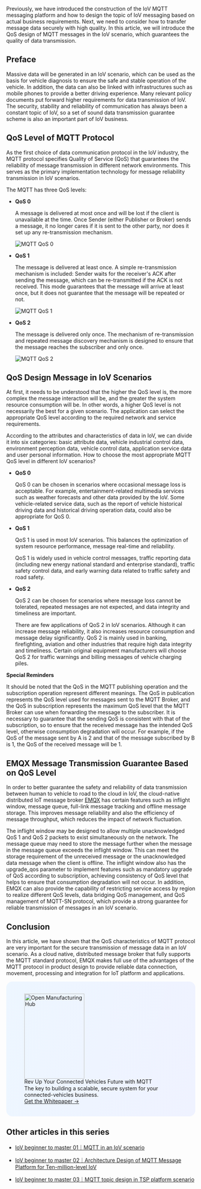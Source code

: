 Previously, we have introduced the construction of the IoV MQTT messaging platform and how to design the topic of IoV messaging based on actual business requirements. Next, we need to consider how to transfer message data securely with high quality. In this article, we will introduce the QoS design of MQTT messages in the IoV scenario, which guarantees the quality of data transmission.

## Preface

Massive data will be generated in an IoV scenario, which can be used as the basis for vehicle diagnosis to ensure the safe and stable operation of the vehicle. In addition, the data can also be linked with infrastructures such as mobile phones to provide a better driving experience. Many relevant policy documents put forward higher requirements for data transmission of IoV. The security, stability and reliability of communication has always been a constant topic of IoV, so a set of sound data transmission guarantee scheme is also an important part of IoV business.

## QoS Level of MQTT Protocol

As the first choice of data communication protocol in the IoV industry, the MQTT protocol specifies Quality of Service (QoS) that guarantees the reliability of message transmission in different network environments. This serves as the primary implementation technology for message reliability transmission in IoV scenarios.

The MQTT has three QoS levels:

- **QoS 0**

  A message is delivered at most once and will be lost if the client is unavailable at the time. Once Sender (either Publisher or Broker) sends a message, it no longer cares if it is sent to the other party, nor does it set up any re-transmission mechanism.

  ![MQTT QoS 0](https://assets.emqx.com/images/fb046bde08b7cd1e653d3eaacde480fc.png)

- **QoS 1**

  The message is delivered at least once. A simple re-transmission mechanism is included: Sender waits for the receiver's ACK after sending the message, which can be re-transmitted if the ACK is not received. This mode guarantees that the message will arrive at least once, but it does not guarantee that the message will be repeated or not.

  ![MQTT QoS 1](https://assets.emqx.com/images/8a707edb6b019f4c62e5e25fa3345030.png)

- **QoS 2**

  The message is delivered only once. The mechanism of re-transmission and repeated message discovery mechanism is designed to ensure that the message reaches the subscriber and only once.

  ![MQTT QoS 2](https://assets.emqx.com/images/752c86832c5328c428120a81596ee388.png)

## QoS Design Message in IoV Scenarios

At first, it needs to be understood that the higher the QoS level is, the more complex the message interaction will be, and the greater the system resource consumption will be. In other words, a higher QoS level is not necessarily the best for a given scenario. The application can select the appropriate QoS level according to the required network and service requirements.

According to the attributes and characteristics of data in IoV, we can divide it into six categories: basic attribute data, vehicle industrial control data, environment perception data, vehicle control data, application service data and user personal information. How to choose the most appropriate MQTT QoS level in different IoV scenarios?

- **QoS 0**

  QoS 0 can be chosen in scenarios where occasional message loss is acceptable.  For example, entertainment-related multimedia services such as weather forecasts and other data provided by the IoV.  Some vehicle-related service data, such as the report of vehicle historical driving data and historical driving operation data, could also be appropriate for QoS 0.

- **QoS 1**

  QoS 1 is used in most IoV scenarios.  This balances the optimization of system resource performance, message real-time and reliability.

  QoS 1 is widely used in vehicle control messages, traffic reporting data (including new energy national standard and enterprise standard), traffic safety control data, and early warning data related to traffic safety and road safety.

- **QoS 2**

  QoS 2 can be chosen for scenarios where message loss cannot be tolerated, repeated messages are not expected, and data integrity and timeliness are important.

  There are few applications of QoS 2 in IoV scenarios. Although it can increase message reliability, it also increases resource consumption and message delay significantly. QoS 2 is mainly used in banking, firefighting, aviation and other industries that require high data integrity and timeliness. Certain original equipment manufacturers will choose QoS 2 for traffic warnings and billing messages of vehicle charging piles.



**Special Reminders**

It should be noted that the QoS in the MQTT publishing operation and the subscription operation represent different meanings. The QoS in publication represents the QoS level used for messages sent to the MQTT Broker, and the QoS in subscription represents the maximum QoS level that the MQTT Broker can use when forwarding the message to the subscriber. It is necessary to guarantee that the sending QoS is consistent with that of the subscription, so to ensure that the received message has the intended QoS level, otherwise consumption degradation will occur. For example, if the QoS of the message sent by A is 2 and that of the message subscribed by B is 1, the QoS of the received message will be 1.

## EMQX Message Transmission Guarantee Based on QoS Level

In order to better guarantee the safety and reliability of data transmission between human to vehicle to road to the cloud in IoV, the cloud-native distributed IoT message broker [EMQX](https://www.emqx.com/en/products/emqx) has certain features such as inflight window, message queue, full-link message tracking and offline message storage.  This improves message reliability and also the efficiency of message throughput, which reduces the impact of network fluctuation.

The inflight window may be designed to allow multiple unacknowledged QoS 1 and QoS 2 packets to exist simultaneously on the network.  The message queue may need to store the message further when the message in the message queue exceeds the inflight window.  This can meet the storage requirement of the unreceived message or the unacknowledged data message when the client is offline. The inflight window also has the upgrade_qos parameter to implement features such as mandatory upgrade of QoS according to subscription, achieving consistency of QoS level that helps to ensure that consumption degradation will not occur. In addition, EMQX can also provide the capability of restricting service access by region to realize different QoS levels, data bridging QoS management, and QoS management of MQTT-SN protocol, which provide a strong guarantee for reliable transmission of messages in an IoV scenario.

## Conclusion

In this article, we have shown that the QoS characteristics of MQTT protocol are very important for the secure transmission of message data in an IoV scenario. As a cloud native, distributed message broker that fully supports the MQTT standard protocol, EMQX makes full use of the advantages of the MQTT protocol in product design to provide reliable data connection, movement, processing and integration for IoT platform and applications.

<section
  class="is-hidden-touch my-32 is-flex is-align-items-center"
  style="border-radius: 16px; background: linear-gradient(102deg, #edf6ff 1.81%, #eff2ff 97.99%); padding: 32px 48px;"
>
  <div class="mr-40" style="flex-shrink: 0;">
    <img loading="lazy" src="https://assets.emqx.com/images/a4b8936bb3d27fbccd734eccbe3f821b.png" alt="Open Manufacturing Hub" width="160" height="226">
  </div>
  <div>
    <div class="mb-4 is-size-3 is-text-black has-text-weight-semibold" style="
    line-height: 1.2;
">
      Rev Up Your Connected Vehicles Future with MQTT
    </div>
    <div class="mb-32">
      The key to building a scalable, secure system for your connected-vehicles business.
    </div>
    <a href="https://www.emqx.com/en/resources/driving-the-future-of-connected-cars-with-mqtt?utm_campaign=embedded-driving-the-future-of-connected-cars-with-mqtt&from=blog-mqtt-qos-design-for-internet-of-vehicles" class="button is-gradient">Get the Whitepaper →</a>
  </div>
</section>


## Other articles in this series

- [IoV beginner to master 01｜MQTT in an IoV scenario](https://www.emqx.com/en/blog/mqtt-for-internet-of-vehicles)

- [IoV beginner to master 02｜Architecture Design of MQTT Message Platform for Ten-million-level IoV](https://www.emqx.com/en/blog/mqtt-messaging-platform-for-internet-of-vehicles)

- [IoV beginner to master 03｜MQTT topic design in TSP platform scenario](https://www.emqx.com/en/blog/mqtt-topic-design-for-internet-of-vehicles)
